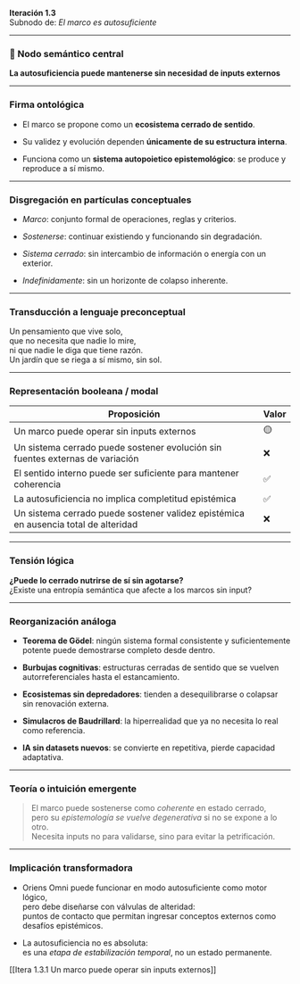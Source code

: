 **Iteración 1.3**  
Subnodo de: _El marco es autosuficiente_

---

### 🧠 Nodo semántico central

**La autosuficiencia puede mantenerse sin necesidad de inputs externos**

---

### Firma ontológica

- El marco se propone como un **ecosistema cerrado de sentido**.
    
- Su validez y evolución dependen **únicamente de su estructura interna**.
    
- Funciona como un **sistema autopoietico epistemológico**: se produce y reproduce a sí mismo.
    

---

### Disgregación en partículas conceptuales

- _Marco_: conjunto formal de operaciones, reglas y criterios.
    
- _Sostenerse_: continuar existiendo y funcionando sin degradación.
    
- _Sistema cerrado_: sin intercambio de información o energía con un exterior.
    
- _Indefinidamente_: sin un horizonte de colapso inherente.
    

---

### Transducción a lenguaje preconceptual

Un pensamiento que vive solo,  
que no necesita que nadie lo mire,  
ni que nadie le diga que tiene razón.  
Un jardín que se riega a sí mismo, sin sol.

---

### Representación booleana / modal

| Proposición                                                                         | Valor |
| ----------------------------------------------------------------------------------- | ----- |
| Un marco puede operar sin inputs externos                                           | 🟡    |
| Un sistema cerrado puede sostener evolución sin fuentes externas de variación       | ❌     |
| El sentido interno puede ser suficiente para mantener coherencia                    | ✅     |
| La autosuficiencia no implica completitud epistémica                                | ✅     |
| Un sistema cerrado puede sostener validez epistémica en ausencia total de alteridad | ❌     |

---

### Tensión lógica

**¿Puede lo cerrado nutrirse de sí sin agotarse?**  
¿Existe una entropía semántica que afecte a los marcos sin input?

---

### Reorganización análoga

- **Teorema de Gödel**: ningún sistema formal consistente y suficientemente potente puede demostrarse completo desde dentro.
    
- **Burbujas cognitivas**: estructuras cerradas de sentido que se vuelven autorreferenciales hasta el estancamiento.
    
- **Ecosistemas sin depredadores**: tienden a desequilibrarse o colapsar sin renovación externa.
    
- **Simulacros de Baudrillard**: la hiperrealidad que ya no necesita lo real como referencia.
    
- **IA sin datasets nuevos**: se convierte en repetitiva, pierde capacidad adaptativa.
    

---

### Teoría o intuición emergente

> El marco puede sostenerse como _coherente_ en estado cerrado,  
> pero su _epistemología se vuelve degenerativa_ si no se expone a lo otro.  
> Necesita inputs no para validarse, sino para evitar la petrificación.

---

### Implicación transformadora

- Oriens Omni puede funcionar en modo autosuficiente como motor lógico,  
    pero debe diseñarse con válvulas de alteridad:  
    puntos de contacto que permitan ingresar conceptos externos como desafíos epistémicos.
    
- La autosuficiencia no es absoluta:  
    es una _etapa de estabilización temporal_, no un estado permanente.
    

[[Itera 1.3.1 Un marco puede operar sin inputs externos]]